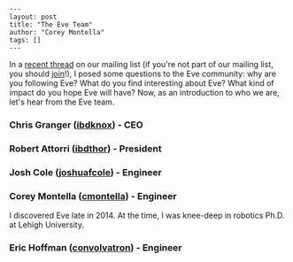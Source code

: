 ```
---
layout: post
title: "The Eve Team"
author: "Corey Montella"
tags: []
---
```

In a [recent thread](https://groups.google.com/forum/#!topic/eve-talk/jeZXVg10LYs) on our mailing list (if you're not part of our mailing list, you should [join](https://groups.google.com/forum/#!forum/eve-talk)!), I posed some questions to the Eve community: why are you following Eve? What do you find interesting about Eve? What kind of impact do you hope Eve will have? Now, as an introduction to who we are, let's hear from the Eve team.

### Chris Granger ([ibdknox](https://github.com/ibdknox)) - CEO

### Robert Attorri ([ibdthor](https://github.com/ibdthor)) - President

### Josh Cole ([joshuafcole](https://github.com/joshuafcole)) - Engineer

### Corey Montella ([cmontella](https://github.com/cmontella)) - Engineer

I discovered Eve late in 2014. At the time, I was knee-deep in robotics Ph.D. at Lehigh University.

### Eric Hoffman ([convolvatron](https://github.com/convolvatron)) - Engineer
